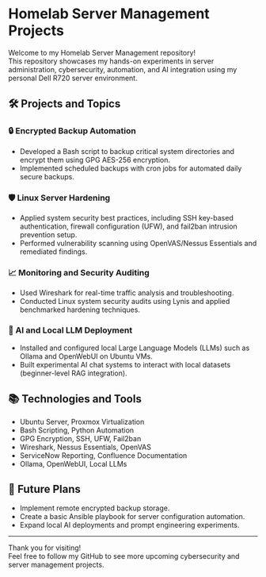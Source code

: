 # Homelab Server Management Projects

Welcome to my Homelab Server Management repository!  
This repository showcases my hands-on experiments in server administration, cybersecurity, automation, and AI integration using my personal Dell R720 server environment.

## 🛠️ Projects and Topics

### 🔒 Encrypted Backup Automation
- Developed a Bash script to backup critical system directories and encrypt them using GPG AES-256 encryption.
- Implemented scheduled backups with cron jobs for automated daily secure backups.

### 🛡️ Linux Server Hardening
- Applied system security best practices, including SSH key-based authentication, firewall configuration (UFW), and fail2ban intrusion prevention setup.
- Performed vulnerability scanning using OpenVAS/Nessus Essentials and remediated findings.

### 📈 Monitoring and Security Auditing
- Used Wireshark for real-time traffic analysis and troubleshooting.
- Conducted Linux system security audits using Lynis and applied benchmarked hardening techniques.

### 🤖 AI and Local LLM Deployment
- Installed and configured local Large Language Models (LLMs) such as Ollama and OpenWebUI on Ubuntu VMs.
- Built experimental AI chat systems to interact with local datasets (beginner-level RAG integration).

## 📚 Technologies and Tools
- Ubuntu Server, Proxmox Virtualization
- Bash Scripting, Python Automation
- GPG Encryption, SSH, UFW, Fail2ban
- Wireshark, Nessus Essentials, OpenVAS
- ServiceNow Reporting, Confluence Documentation
- Ollama, OpenWebUI, Local LLMs

## 📅 Future Plans
- Implement remote encrypted backup storage.
- Create a basic Ansible playbook for server configuration automation.
- Expand local AI deployments and prompt engineering experiments.

---

Thank you for visiting!  
Feel free to follow my GitHub to see more upcoming cybersecurity and server management projects.
